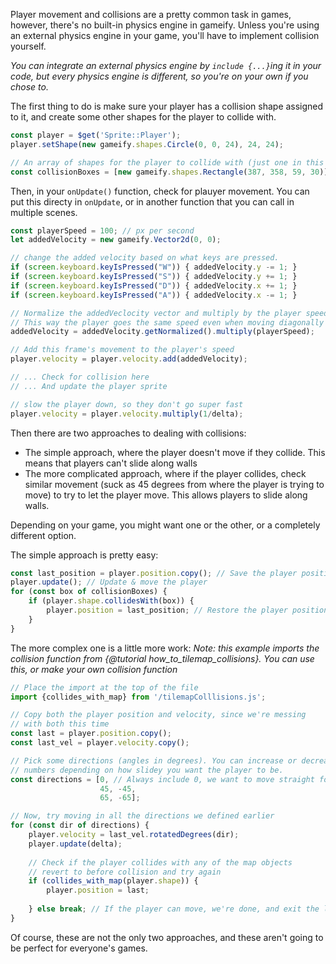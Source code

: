 Player movement and collisions are a pretty common task in games, however, there's no built-in physics
engine in gameify. Unless you're using an external physics engine in your game, you'll
have to implement collision yourself.

*You can integrate an external physics engine by `include {...}`ing it in your code,
but every physics engine is different, so you're on your own if you chose to.*

The first thing to do is make sure your player has a collision shape assigned to it,
and create some other shapes for the player to collide with.
```js
const player = $get('Sprite::Player');
player.setShape(new gameify.shapes.Circle(0, 0, 24), 24, 24);

// An array of shapes for the player to collide with (just one in this example)
const collisionBoxes = [new gameify.shapes.Rectangle(387, 358, 59, 30)];
```

Then, in your `onUpdate()` function, check for plauyer movement. You can put this
directy in `onUpdate`, or in another function that you can call in multiple scenes.
```js
const playerSpeed = 100; // px per second
let addedVelocity = new gameify.Vector2d(0, 0);

// change the added velocity based on what keys are pressed.
if (screen.keyboard.keyIsPressed("W")) { addedVelocity.y -= 1; }
if (screen.keyboard.keyIsPressed("S")) { addedVelocity.y += 1; }
if (screen.keyboard.keyIsPressed("D")) { addedVelocity.x += 1; }
if (screen.keyboard.keyIsPressed("A")) { addedVelocity.x -= 1; }

// Normalize the addedVeclocity vector and multiply by the player speed
// This way the player goes the same speed even when moving diagonally
addedVelocity = addedVelocity.getNormalized().multiply(playerSpeed);

// Add this frame's movement to the player's speed
player.velocity = player.velocity.add(addedVelocity);

// ... Check for collision here
// ... And update the player sprite

// slow the player down, so they don't go super fast
player.velocity = player.velocity.multiply(1/delta);
```

Then there are two approaches to dealing with collisions: 
- The simple approach, where the player doesn't move if they collide. This means that
  players can't slide along walls
- The more complicated approach, where if the player collides, check similar movement
  (suck as 45 degrees from where the player is trying to move) to try to let the player
  move. This allows players to slide along walls.

Depending on your game, you might want one or the other, or a completely different option.

The simple approach is pretty easy:
```js
const last_position = player.position.copy(); // Save the player position
player.update(); // Update & move the player
for (const box of collisionBoxes) {
    if (player.shape.collidesWith(box)) {
        player.position = last_position; // Restore the player position
    }
}
```

The more complex one is a little more work:
*Note: this example imports the collision function from {@tutorial how_to_tilemap_collisions}.
You can use this, or make your own collision function*
```js
// Place the import at the top of the file
import {collides_with_map} from '/tilemapColllisions.js';

// Copy both the player position and velocity, since we're messing
// with both this time
const last = player.position.copy();
const last_vel = player.velocity.copy();

// Pick some directions (angles in degrees). You can increase or decrease these
// numbers depending on how slidey you want the player to be.
const directions = [0, // Always include 0, we want to move straight forwards first
                    45, -45,
                    65, -65];

// Now, try moving in all the directions we defined earlier
for (const dir of directions) {
    player.velocity = last_vel.rotatedDegrees(dir);
    player.update(delta);
    
    // Check if the player collides with any of the map objects
    // revert to before collision and try again
    if (collides_with_map(player.shape)) {
        player.position = last;
        
    } else break; // If the player can move, we're done, and exit the loop!
}
```

Of course, these are not the only two approaches, and these aren't going to be perfect
for everyone's games.